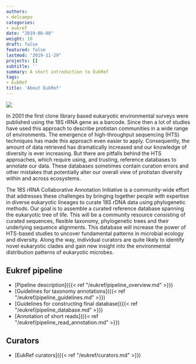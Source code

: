 ```yaml
---
authors:
- delcampo
categories:
- eukref
date: "2019-08-08"
weight: 10
draft: false
featured: false
lastmod: "2019-11-29"
projects: []
subtitle: ''
summary: A short introduction to EukRef
tags:
- EukRef
title: 'About EukRef'
---
```

![](../eukref_tree.png)

In 2001 the first clone library based eukaryotic environmental surveys were published using the 18S rRNA gene as a barcode. Since then a lot of studies have used this approach to describe protistan communities in a wide range of environments. The emergence of high-throughput sequencing (HTS) techniques has made this approach even easier to apply. Consequently, the amount of data retrieved has dramatically increased and our knowledge of diversity is ever increasing. But there are pitfalls behind the HTS approaches, which require using, and trusting, reference databases to annotate our data. These databases sometimes contain curation errors and other mistakes that potentially alter our overall view of protistan diversity within and across ecosystems.

The 18S rRNA Collaborative Annotation Initiative is a community-wide effort that addresses these challenges by bringing together people with expertise in diverse eukaryotic lineages to curate 18S rDNA data using phylogenetic methods. Our goal is to assemble a curated reference database spanning the eukaryotic tree of life. This will be a community resource consisting of curated sequences, flexible taxonomy, phylogenetic trees and their underlying sequence alignments. This database will increase the power of HTS-based studies to uncover fundamental patterns in microbial ecology and diversity. Along the way, individual curators are quite likely to identify novel eukaryotic clades and gain new insight into the environmental distribution patterns of eukaryotic microbes.

## Eukref pipeline
* [Pipeline description]({{< ref "/eukref/pipeline_overview.md" >}})
* [Guidelines for taxonomy annotations]({{< ref "/eukref/pipeline_guidelines.md" >}})
* [Guidelines for constructing final database]({{< ref "/eukref/pipeline_database.md" >}})
* [Annotation of short reads]({{< ref "/eukref/pipeline_read_annotation.md" >}})

## Curators
* [EukRef curators]({{< ref "/eukref/curators.md" >}})
